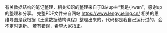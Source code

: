 有关数据结构的笔记整理，相关知识的整理来自于B站up主“我是小wan”，感谢up的整理和分享。
完整PDF文件来自网站 https://www.lengyueling.cn/
相关的思维导图是我根据《王道数据结构课程》整理出来的，代码都是我自己运行过的，会不定时更新。
若有错误，希望大家指正。

